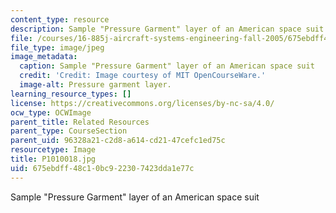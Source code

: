 ```yaml
---
content_type: resource
description: Sample "Pressure Garment" layer of an American space suit
file: /courses/16-885j-aircraft-systems-engineering-fall-2005/675ebdff48c10bc922307423dda1e77c_P1010018.jpg
file_type: image/jpeg
image_metadata:
  caption: Sample "Pressure Garment" layer of an American space suit
  credit: 'Credit: Image courtesy of MIT OpenCourseWare.'
  image-alt: Pressure garment layer.
learning_resource_types: []
license: https://creativecommons.org/licenses/by-nc-sa/4.0/
ocw_type: OCWImage
parent_title: Related Resources
parent_type: CourseSection
parent_uid: 96328a21-c2d8-a614-cd21-47cefc1ed75c
resourcetype: Image
title: P1010018.jpg
uid: 675ebdff-48c1-0bc9-2230-7423dda1e77c
---
```

Sample "Pressure Garment" layer of an American space suit